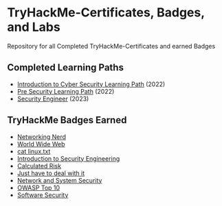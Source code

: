# TryHackMe-Certificates, Badges, and Labs
Repository for all Completed TryHackMe-Certificates and earned Badges


<h2>Completed Learning Paths</h2> 

- [Introduction to Cyber Security Learning Path](https://github.com/prathari02/Cybersecurity-Certifications/blob/3441e9b1481ea140c5d3b455b9ac20b9ea11419a/THM-TLTMWVFBJQ.png) (2022)
- [Pre Security Learning Path](https://github.com/prathari02/Cybersecurity-Certifications/blob/9c87f6216294dba0364c8664cf6125bb14738c82/THM-ORIPASRMXY.png) (2022)
- [Security Engineer](https://github.com/prathari02/Cybersecurity-Certifications/blob/9c87f6216294dba0364c8664cf6125bb14738c82/THM-CAZYZO3ZE0.png) (2023)

<h2>TryHackMe Badges Earned</h2>

- [Networking Nerd](https://tryhackme.com/Bence.Simalia/badges/network-fundamentals)
- [World Wide Web](https://tryhackme.com/Bence.Simalia/badges/world-wide-web)
- [cat linux.txt](https://tryhackme.com/Bence.Simalia/badges/terminaled)
- [Introduction to Security Engineering](https://tryhackme.com/Bence.Simalia/badges/intro-to-security-engineering)
- [Calculated Risk](https://tryhackme.com/Bence.Simalia/badges/calculated-risk)
- [Just have to deal with it](https://tryhackme.com/Bence.Simalia/badges/just-have-to-deal-with-it)
- [Network and System Security](https://tryhackme.com/Bence.Simalia/badges/network-and-system-security)
- [OWASP Top 10](https://tryhackme.com/Bence.Simalia/badges/owasp-10)
- [Software Security](https://tryhackme.com/Bence.Simalia/badges/software-security)
